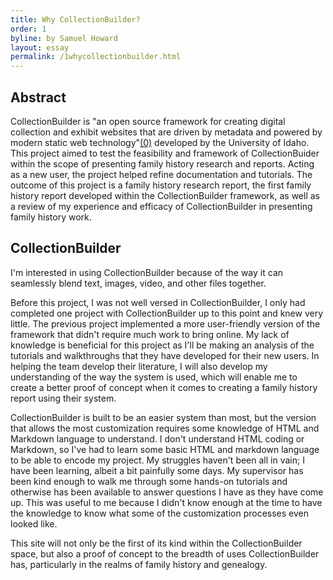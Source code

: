 ```yaml
---
title: Why CollectionBuilder?
order: 1
byline: by Samuel Howard
layout: essay
permalink: /1whycollectionbuilder.html
---
```


## Abstract

CollectionBuilder is "an open source framework for creating digital collection and exhibit websites that are driven by metadata and powered by modern static web technology"[(0)](https://collectionbuilder.github.io/) developed by the University of Idaho. This project aimed to test the feasibility and framework of CollectionBuider within the scope of presenting family history research and reports. Acting as a new user, the project helped refine documentation and tutorials. The outcome of this project is a family history research report, the first family history report developed within the CollectionBuilder framework, as well as a review of my experience and efficacy of CollectionBuilder in presenting family history work.

## CollectionBuilder

I'm interested in using CollectionBuilder because of the way it can seamlessly blend text, images, video, and other files together. 

Before this project, I was not well versed in CollectionBuilder, I only had completed one project with CollectionBuilder up to this point and knew very little. The previous project implemented a more user-friendly version of the framework that didn't require much work to bring online. My lack of knowledge is beneficial for this project as I'll be making an analysis of the tutorials and walkthroughs that they have developed for their new users. In helping the team develop their literature, I will also develop my understanding of the way the system is used, which will enable me to create a better proof of concept when it comes to creating a family history report using their system.  

CollectionBuilder is built to be an easier system than most, but the version that allows the most customization requires some knowledge of HTML and Markdown language to understand. I don't understand HTML coding or Markdown, so I've had to learn some basic HTML and markdown language to be able to encode my project. My struggles haven't been all in vain; I have been learning, albeit a bit painfully some days. My supervisor has been kind enough to walk me through some hands-on tutorials and otherwise has been available to answer questions I have as they have come up. This was useful to me because I didn't know enough at the time to have the knowledge to know what some of the customization processes even looked like.

This site will not only be the first of its kind within the CollectionBuilder space, but also a proof of concept to the breadth of uses CollectionBuilder has, particularly in the realms of family history and genealogy. 
